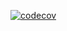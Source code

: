 [![codecov](https://codecov.io/github/xdsor/ip-access-control/graph/badge.svg?token=DQ72XBZV3Z)](https://codecov.io/github/xdsor/ip-access-control)